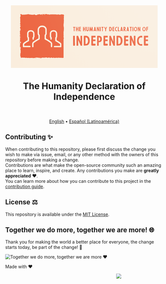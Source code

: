 <h1 align="center">
  <img src="./logo.png" alt="The Humanity Declaration of Independence" height="200">
  <br>
  <br>
  The Humanity Declaration of Independence
  <br>
  <br>
</h1>

<p align="center">
  <a href="./README-en.md">English</a> •
  <a href="./README-esla.md">Español (Latinoamérica)</a>
</p>

## Contributing ✨
When contributing to this repository, please first discuss the change you wish to make via issue, email, or any other method with the owners of this repository before making a change.  
Contributions are what make the open-source community such an amazing place to learn, inspire, and create. Any contributions you make are **greatly appreciated** ❤️.  
You can learn more about how you can contribute to this project in the [contribution guide](https://github.com/proyecto26/social-change/blob/master/CONTRIBUTING.md).

## License ⚖️
This repository is available under the [MIT License](https://github.com/proyecto26/social-change/blob/master/LICENSE).

## Together we do more, together we are more! 🌐
Thank you for making the world a better place for everyone, the change starts today, be part of the change! 🙏

<img src="https://pbs.twimg.com/media/EhRkYVHXsAAmSPd?format=jpg&name=large" alt="Together we do more, together we are more ❤️" width="260" />

Made with ❤️

<img width="150px" src="https://avatars0.githubusercontent.com/u/28855608?s=200&v=4" align="right">
